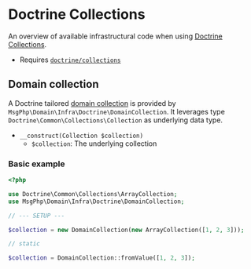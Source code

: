 # Doctrine Collections

An overview of available infrastructural code when using [Doctrine Collections](http://www.doctrine-project.org/projects/collections.html).

- Requires [`doctrine/collections`](https://packagist.org/packages/doctrine/collections)

## Domain collection

A Doctrine tailored [domain collection](../ddd/collections.md) is provided by `MsgPhp\Domain\Infra\Doctrine\DomainCollection`.
It leverages type `Doctrine\Common\Collections\Collection` as underlying data type.

- `__construct(Collection $collection)`
    - `$collection`: The underlying collection

### Basic example

```php
<?php

use Doctrine\Common\Collections\ArrayCollection;
use MsgPhp\Domain\Infra\Doctrine\DomainCollection;

// --- SETUP ---

$collection = new DomainCollection(new ArrayCollection([1, 2, 3]));

// static

$collection = DomainCollection::fromValue([1, 2, 3]);
```
